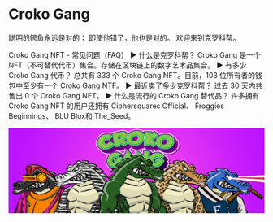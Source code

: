 # Croko Gang

聪明的鳄鱼永远是对的； 即使他错了，他也是对的。 欢迎来到克罗科帮。

Croko Gang NFT - 常见问题（FAQ）
▶ 什么是克罗科帮？
Croko Gang 是一个 NFT（不可替代代币）集合。存储在区块链上的数字艺术品集合。
▶ 有多少 Croko Gang 代币？
总共有 333 个 Croko Gang NFT。目前，103 位所有者的钱包中至少有一个 Croko Gang NTF。
▶ 最近卖了多少克罗科帮？
过去 30 天内共售出 0 个 Croko Gang NFT。
▶ 什么是流行的 Croko Gang 替代品？
许多拥有 Croko Gang NFT 的用户还拥有 Ciphersquares Official、 Froggies Beginnings、 BLU Blox和 The_Seed。

![NTF](unnamed.png)


